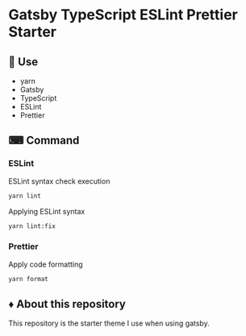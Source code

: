 # Gatsby TypeScript ESLint Prettier Starter

## 📁 Use

- yarn
- Gatsby
- TypeScript
- ESLint
- Prettier

## ⌨ Command

### ESLint

ESLint syntax check execution

```sh
yarn lint
```

Applying ESLint syntax

```sh
yarn lint:fix
```

### Prettier

Apply code formatting

```sh
yarn format
```

## ♦ About this repository

This repository is the starter theme I use when using gatsby.
